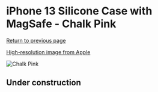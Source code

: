 # iPhone 13 Silicone Case with MagSafe - Chalk Pink

[Return to previous page](/iphone_13)

[High-resolution image from Apple](https://store.storeimages.cdn-apple.com/8756/as-images.apple.com/is/MM203?wid=4500&hei=4500&fmt=png)

<div style="width: 500px"><img src="/everyphone/MM203.png" alt="Chalk Pink"></div>

## Under construction
